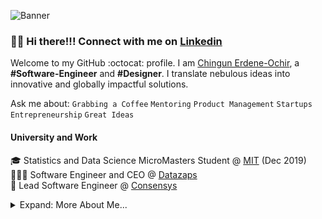 ![Banner](https://raw.github.com/jhingun1/jhingun1/master/Chingun1.png)

### 👋🏼 Hi there!!! Connect with me on [Linkedin](https://www.linkedin.com/in/jhingun1)

Welcome to my GitHub :octocat: profile. I am [Chingun Erdene-Ochir](https://www.linkedin.com/in/jhingun1), a **#Software-Engineer** and **#Designer**. I translate nebulous ideas into innovative and globally impactful solutions.

Ask me about: `Grabbing a Coffee` `Mentoring` `Product Management` `Startups` `Entrepreneurship` `Great Ideas`

#### University and Work

🎓 Statistics and Data Science MicroMasters Student @ [MIT](https://www.mit.edu) (Dec 2019)  
👨🏼‍💻 Software Engineer and CEO @ [Datazaps](https://github.com/microsoft)  
🦉 Lead Software Engineer @ [Consensys](https://github.com/save-nemo-org)


<details>

<summary>Expand: More About Me...</summary>

<p>

```javascript
const Chingun = {
  code: [JavaScript, TypeScript, Swift, Python, C],
  tools: [React, Node, Jest, Docker, GitHub, Azure, GCP],
  architecture: ["microservices", "event-driven", "layered"],
  techCommunities: {
    coorganizer: "Microsoft Hackathon 2020",
    speaker: "Startcon", "Sydney Cocoaheads"
    mentor: ["Student Peer Mentor", "Local Hackathon(s) Mentor"],
  },
  challenge: "This year, I want to launch a SaaS app, learn React, and understand production monitoring KPIs.",
};
```

#### Recent Projects

#### 🌏 Young Growth Academy

<a href="https://www.younggrowth.academy">
    <img align="left" src="https://raw.github.com/jhingun1/jhingun1/master/images/YGA.png" width="300">
</a>
I built the web app for [Young Growth Academy](https://www.younggrowth.academy) which is a tuition centre located in Penrith CBD, teaching Mathematics, English and Science (Junior Science, Biology, Chemistry, Physics) from Years 1 to Year 12. Their inspiring team of teachers help students to focus and excel within the class and take their skills to other domains within society. The underlying value they deliver is in the student’s unparalleled development outside the classroom. 

</p>
<p>

####  💵 BDXworld


<a href="https://www.bdxworld.com/">
	<img align="left" src="https://raw.github.com/jhingun1/jhingun1/master/images/bdxworld.png" width="300">
</a>

[BDXworld](https://www.bdxworld.com/) is a neutral, Pan Asian data center cluster, providing a protective cocoon over your physical and virtual infrastructure. 
With data centers located in Hong Kong, Guangzhou, Nanjing, and Singapore, they provide security, disaster recovery services, and telco connectivity into public clouds as well as third-party data centers — over Telco providers you select. It's their mission to deliver world class ease of operations in monitoring and managing hybrid ecosystems. They're here to protect your IT investments across Asia.

</p>
<p>

#### 🔍 Alkalife

<a href="https://www.alkalife.com.au">
	<img align="left" src="https://raw.github.com/jhingun1/jhingun1/master/images/Alkalife.png" width="300">
</a>

[Alkalife](https://www.alkalife.com.au)

</p>
